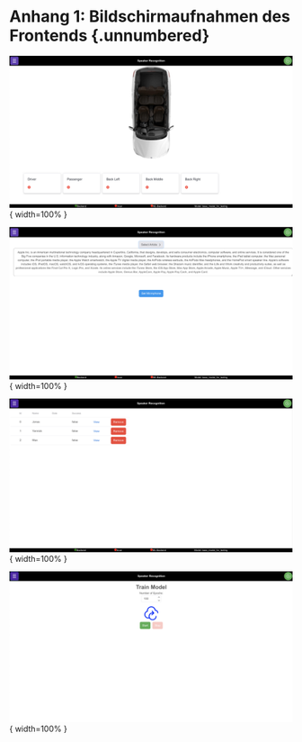 # Anhang 1: Bildschirmaufnahmen des Frontends {.unnumbered}

![Startbildschirm des Frontends](source/figures/frontend_screens/Start.png){ width=100% }

!["Add Speaker"-Seite im Frontend](source/figures/frontend_screens/New_speaker.png){ width=100% }

!["View Speakers"-Seite im Frontend](source/figures/frontend_screens/Show_speakers.png){ width=100% }

!["Train Model"-Seite im Frontend](source/figures/frontend_screens/Train_Model.png){ width=100% }